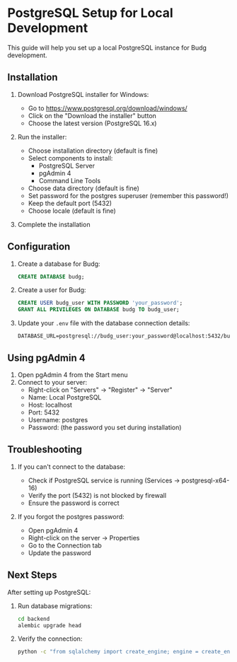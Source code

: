 # PostgreSQL Setup for Local Development

This guide will help you set up a local PostgreSQL instance for Budg development.

## Installation

1. Download PostgreSQL installer for Windows:

   - Go to https://www.postgresql.org/download/windows/
   - Click on the "Download the installer" button
   - Choose the latest version (PostgreSQL 16.x)

2. Run the installer:

   - Choose installation directory (default is fine)
   - Select components to install:
     - PostgreSQL Server
     - pgAdmin 4
     - Command Line Tools
   - Choose data directory (default is fine)
   - Set password for the postgres superuser (remember this password!)
   - Keep the default port (5432)
   - Choose locale (default is fine)

3. Complete the installation

## Configuration

1. Create a database for Budg:

   ```sql
   CREATE DATABASE budg;
   ```

2. Create a user for Budg:

   ```sql
   CREATE USER budg_user WITH PASSWORD 'your_password';
   GRANT ALL PRIVILEGES ON DATABASE budg TO budg_user;
   ```

3. Update your `.env` file with the database connection details:
   ```
   DATABASE_URL=postgresql://budg_user:your_password@localhost:5432/budg
   ```

## Using pgAdmin 4

1. Open pgAdmin 4 from the Start menu
2. Connect to your server:
   - Right-click on "Servers" → "Register" → "Server"
   - Name: Local PostgreSQL
   - Host: localhost
   - Port: 5432
   - Username: postgres
   - Password: (the password you set during installation)

## Troubleshooting

1. If you can't connect to the database:

   - Check if PostgreSQL service is running (Services → postgresql-x64-16)
   - Verify the port (5432) is not blocked by firewall
   - Ensure the password is correct

2. If you forgot the postgres password:
   - Open pgAdmin 4
   - Right-click on the server → Properties
   - Go to the Connection tab
   - Update the password

## Next Steps

After setting up PostgreSQL:

1. Run database migrations:

   ```bash
   cd backend
   alembic upgrade head
   ```

2. Verify the connection:
   ```bash
   python -c "from sqlalchemy import create_engine; engine = create_engine('postgresql://budg_user:your_password@localhost:5432/budg'); engine.connect()"
   ```
